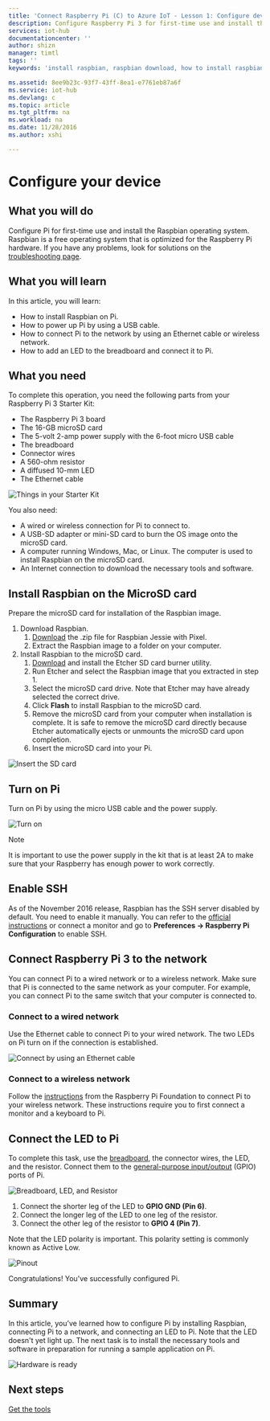```yaml
---
title: 'Connect Raspberry Pi (C) to Azure IoT - Lesson 1: Configure device | Microsoft Docs'
description: Configure Raspberry Pi 3 for first-time use and install the Raspbian OS, a free operating system that is optimized for the Raspberry Pi hardware.
services: iot-hub
documentationcenter: ''
author: shizn
manager: timtl
tags: ''
keywords: 'install raspbian, raspbian download, how to install raspbian, raspbian setup, raspberry pi install raspbian, raspberry pi install os, raspberry pi sd card install, raspberry pi connect, connect to raspberry pi, raspberry pi connectivity'

ms.assetid: 8ee9b23c-93f7-43ff-8ea1-e7761eb87a6f
ms.service: iot-hub
ms.devlang: c
ms.topic: article
ms.tgt_pltfrm: na
ms.workload: na
ms.date: 11/28/2016
ms.author: xshi

---
```

# Configure your device
## What you will do
Configure Pi for first-time use and install the Raspbian operating system. Raspbian is a free operating system that is optimized for the Raspberry Pi hardware. If you have any problems, look for solutions on the [troubleshooting page](iot-hub-raspberry-pi-kit-c-troubleshooting.md).

## What you will learn
In this article, you will learn:

* How to install Raspbian on Pi.
* How to power up Pi by using a USB cable.
* How to connect Pi to the network by using an Ethernet cable or wireless network.
* How to add an LED to the breadboard and connect it to Pi.

## What you need
To complete this operation, you need the following parts from your Raspberry Pi 3 Starter Kit:

* The Raspberry Pi 3 board
* The 16-GB microSD card
* The 5-volt 2-amp power supply with the 6-foot micro USB cable
* The breadboard
* Connector wires
* A 560-ohm resistor
* A diffused 10-mm LED
* The Ethernet cable

![Things in your Starter Kit](../media/iot-hub-raspberry-pi-lessons/lesson1/starter_kit.jpg)

You also need:

* A wired or wireless connection for Pi to connect to.
* A USB-SD adapter or mini-SD card to burn the OS image onto the microSD card.
* A computer running Windows, Mac, or Linux. The computer is used to install Raspbian on the microSD card.
* An Internet connection to download the necessary tools and software.

## Install Raspbian on the MicroSD card
Prepare the microSD card for installation of the Raspbian image.

1. Download Raspbian.
   1. [Download](https://www.raspberrypi.org/downloads/raspbian/) the .zip file for Raspbian Jessie with Pixel.
   2. Extract the Raspbian image to a folder on your computer.
2. Install Raspbian to the microSD card.
   1. [Download](https://www.etcher.io) and install the Etcher SD card burner utility.
   2. Run Etcher and select the Raspbian image that you extracted in step 1.
   3. Select the microSD card drive.
      Note that Etcher may have already selected the correct drive.
   4. Click **Flash** to install Raspbian to the microSD card.
   5. Remove the microSD card from your computer when installation is complete.
      It is safe to remove the microSD card directly because Etcher automatically ejects or unmounts the microSD card upon completion.
   6. Insert the microSD card into your Pi.

![Insert the SD card](media/iot-hub-raspberry-pi-lessons/lesson1/insert_sdcard.jpg)

## Turn on Pi
Turn on Pi by using the micro USB cable and the power supply.

![Turn on](media/iot-hub-raspberry-pi-lessons/lesson1/micro_usb_power_on.jpg)

> [!NOTE]
> It is important to use the power supply in the kit that is at least 2A to make sure that your Raspberry has enough power to work correctly.

## Enable SSH
As of the November 2016 release, Raspbian has the SSH server disabled by default. You need to enable it manually. You can refer to the [official instructions](https://www.raspberrypi.org/documentation/remote-access/ssh/) or connect a monitor and go to **Preferences -> Raspberry Pi Configuration** to enable SSH.

## Connect Raspberry Pi 3 to the network
You can connect Pi to a wired network or to a wireless network. Make sure that Pi is connected to the same network as your computer. For example, you can connect Pi to the same switch that your computer is connected to.

### Connect to a wired network
Use the Ethernet cable to connect Pi to your wired network. The two LEDs on Pi turn on if the connection is established.

![Connect by using an Ethernet cable](media/iot-hub-raspberry-pi-lessons/lesson1/connect_ethernet.jpg)

### Connect to a wireless network
Follow the [instructions](https://www.raspberrypi.org/learning/software-guide/wifi/) from the Raspberry Pi Foundation to connect Pi to your wireless network. These instructions require you to first connect a monitor and a keyboard to Pi.

## Connect the LED to Pi
To complete this task, use the [breadboard](https://learn.sparkfun.com/tutorials/how-to-use-a-breadboard), the connector wires, the LED, and the resistor. Connect them to the [general-purpose input/output](https://www.raspberrypi.org/documentation/usage/gpio/) (GPIO) ports of Pi.

![Breadboard, LED, and Resistor](media/iot-hub-raspberry-pi-lessons/lesson1/breadboard_led_resistor.jpg)

1. Connect the shorter leg of the LED to **GPIO GND (Pin 6)**.
2. Connect the longer leg of the LED to one leg of the resistor.
3. Connect the other leg of the resistor to **GPIO 4 (Pin 7)**.

Note that the LED polarity is important. This polarity setting is commonly known as Active Low.

![Pinout](media/iot-hub-raspberry-pi-lessons/lesson1/pinout_breadboard.png)

Congratulations! You've successfully configured Pi.

## Summary
In this article, you’ve learned how to configure Pi by installing Raspbian, connecting Pi to a network, and connecting an LED to Pi. Note that the LED doesn't yet light up. The next task is to install the necessary tools and software in preparation for running a sample application on Pi.

![Hardware is ready](media/iot-hub-raspberry-pi-lessons/lesson1/hardware_ready.jpg)

## Next steps
[Get the tools](iot-hub-raspberry-pi-kit-c-lesson1-get-the-tools-win32.md)

